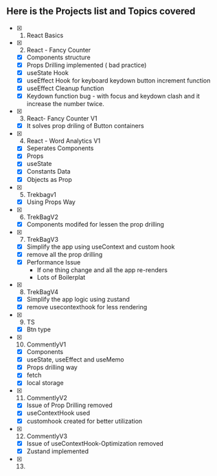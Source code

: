 ## Here is the Projects list and Topics covered


- [x] 1) React Basics
- [x] 2) React - Fancy Counter
   - [x] Components structure
   - [x] Props Drilling implemented  ( bad practice)
   - [x] useState Hook
   - [x] useEffect Hook for keyboard keydown button increment function
   - [x] useEffect Cleanup function
   - [x] Keydown function bug - with focus and keydown clash and it increase the number twice.
- [x] 3) React- Fancy Counter V1
   - [x] It solves prop driling of Button containers
- [x] 4) React - Word Analytics V1
   - [x] Seperates Components
   - [x] Props
   - [x] useState
   - [x] Constants Data
   - [x] Objects as Prop
- [x] 5) Trekbagv1
   - [x] Using Props Way
- [x] 6) TrekBagV2
   - [x] Components modifed for lessen the prop drilling
- [x] 7) TrekBagV3
   - [x] Simplify the app using useContext and custom hook
   - [x] remove all the prop drilling
   - [x] Performance Issue 
      - If one thing change and all the app re-renders
      - Lots of Boilerplat
- [x] 8) TrekBagV4
   - [x] Simplify the app logic using zustand
   - [x] remove usecontexthook for less rendering
- [x] 9) TS
   - [x] Btn type
- [x] 10) CommentlyV1
   - [x] Components
   - [x] useState, useEffect and useMemo
   - [x] Props drilling way
   - [x] fetch
   - [x] local storage
- [x] 11) CommentlyV2
   - [x] Issue of Prop Drilling removed
   - [x] useContextHook used 
   - [x] customhook created for better utilization
- [x] 12) CommentlyV3
   - [x] Issue of useContextHook-Optimization removed
   - [x] Zustand implemented
- [x] 13)